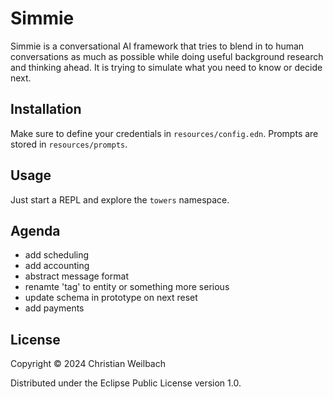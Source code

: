 # Simmie

Simmie is a conversational AI framework that tries to blend in to human conversations as much as possible while doing useful background research and thinking ahead. It is trying to simulate what you need to know or decide next.

## Installation

Make sure to define your credentials in `resources/config.edn`. Prompts are stored in `resources/prompts`.

## Usage

Just start a REPL and explore the `towers` namespace.

## Agenda

- add scheduling
- add accounting
- abstract message format
- renamte 'tag' to entity or something more serious
- update schema in prototype on next reset
- add payments

## License

Copyright © 2024 Christian Weilbach

Distributed under the Eclipse Public License version 1.0.
